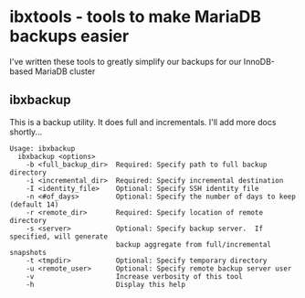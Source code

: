 # ibxtools - tools to make MariaDB backups easier

I've written these tools to greatly simplify our backups for our InnoDB-based MariaDB cluster

## ibxbackup

This is a backup utility.  It does full and incrementals.  I'll add more docs shortly...

```
Usage: ibxbackup
  ibxbackup <options>
    -b <full_backup_dir>  Required: Specify path to full backup directory
    -i <incremental_dir>  Required: Specify incremental destination
    -I <identity_file>    Optional: Specify SSH identity file
    -n <#of_days>         Optional: Specify the number of days to keep (default 14)
    -r <remote_dir>       Required: Specify location of remote directory
    -s <server>           Optional: Specify backup server.  If specified, will generate
                          backup aggregate from full/incremental snapshots
    -t <tmpdir>           Optional: Specify temporary directory
    -u <remote_user>      Optional: Specify remote backup server user
    -v                    Increase verbosity of this tool
    -h                    Display this help
```
